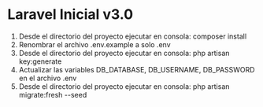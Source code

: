 # Laravel Inicial v3.0

1. Desde el directorio del proyecto ejecutar en consola: composer install
2. Renombrar el archivo .env.example a solo .env
3. Desde el directorio del proyecto ejecutar en consola: php artisan key:generate
4. Actualizar las variables DB_DATABASE, DB_USERNAME, DB_PASSWORD en el archivo .env
5. Desde el directorio del proyecto ejecutar en consola: php artisan migrate:fresh --seed